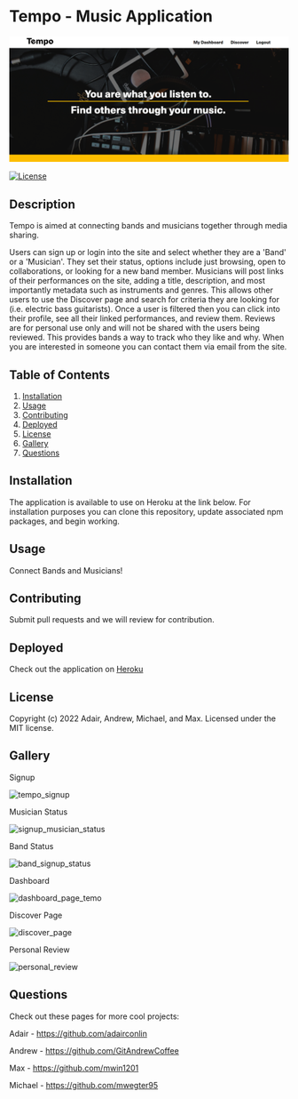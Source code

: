 
  # Tempo - Music Application
  ![landing_page](./tempo/src/assets/landing-page.PNG)

  [![License](https://img.shields.io/badge/License-MIT-yellow.svg)](https://opensource.org/licenses/MIT)

  ## Description
  Tempo is aimed at connecting bands and musicians together through media sharing. 
  
  Users can sign up or login into the site and select whether they are a 'Band' or a 'Musician'. They set their status, options include just browsing, open to collaborations, or looking for a new band member. Musicians will post links of their performances on the site, adding a title, description, and most importantly metadata such as instruments and genres. This allows other users to use the Discover page and search for criteria they are looking for (i.e. electric bass guitarists). Once a user is filtered then you can click into their profile, see all their linked performances, and review them. Reviews are for personal use only and will not be shared with the users being reviewed. This provides bands a way to track who they like and why. When you are interested in someone you can contact them via email from the site.

  ## Table of Contents
  1. [Installation](#installation)
  2. [Usage](#usage)
  3. [Contributing](#contributing)
  4. [Deployed](#deployed)
  5. [License](#license)
  6. [Gallery](#gallery)
  7. [Questions](#questions)

  ## Installation
  The application is available to use on Heroku at the link below. For installation purposes you can clone this repository, update associated npm packages, and begin working.

  ## Usage
  Connect Bands and Musicians!

  ## Contributing
  Submit pull requests and we will review for contribution.

  ## Deployed
  Check out the application on [Heroku](https://tempo-musician-search.herokuapp.com/)
  
  ## License
  Copyright (c) 2022 Adair, Andrew, Michael, and Max. Licensed under the MIT license.

  ## Gallery
Signup

  ![tempo_signup](https://user-images.githubusercontent.com/90287696/159793285-1706036a-a356-4b34-b6a1-dfc81584d5b7.png)

  Musician Status

  ![signup_musician_status](https://user-images.githubusercontent.com/90287696/159793284-ac823871-de66-406a-bd71-c166d27ba4d5.png)

  Band Status

  ![band_signup_status](https://user-images.githubusercontent.com/90287696/159793282-77ed789d-a919-441a-bfdc-b3bce8da7c3d.png)

  Dashboard

  ![dashboard_page_temo](https://user-images.githubusercontent.com/90287696/159793280-5afada61-bed2-495a-8421-ef6fa98f7509.png)

  Discover Page

  ![discover_page](https://user-images.githubusercontent.com/90287696/159793290-3474c1c7-1f5b-4529-8b0e-7c32ea0a633f.png)

  Personal Review

  ![personal_review](https://user-images.githubusercontent.com/90287696/159793289-5247722d-ac5d-46f8-a2b1-bf8c3c906ed7.png)
  
  ## Questions
  Check out these pages for more cool projects:

  Adair - https://github.com/adairconlin

  Andrew - https://github.com/GitAndrewCoffee

  Max - https://github.com/mwin1201
  
  Michael - https://github.com/mwegter95

